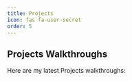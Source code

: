 ```yaml
---
title: Projects
icon: fas fa-user-secret
order: 5
---
```


## Projects Walkthroughs

Here are my latest Projects walkthroughs: